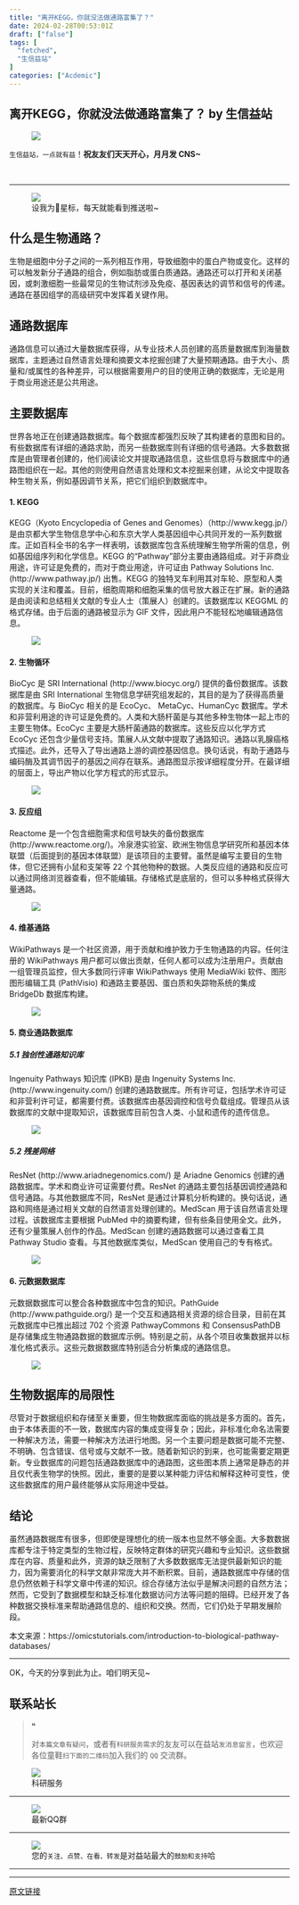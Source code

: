 ```yaml
---
title: "离开KEGG，你就没法做通路富集了？"
date: 2024-02-28T00:53:01Z
draft: ["false"]
tags: [
  "fetched",
  "生信益站"
]
categories: ["Acdemic"]
---
```

离开KEGG，你就没法做通路富集了？ by 生信益站
------
<div><section data-tool="mdnice编辑器" data-website="https://www.mdnice.com"><figure data-tool="mdnice编辑器"><img data-imgfileid="100023385" data-ratio="0.278125" data-type="gif" data-w="640" data-src="https://mmbiz.qpic.cn/sz_mmbiz_gif/mhoJzVKWSibicY9p6aJCtRnJu1oIRDmUJZt5gMDpbvwm6ddKWFIxCY7qESvHgbcrYRicS2Bys72Xg6edBbv29d9nQ/640?wx_fmt=gif&amp;from=appmsg" src="https://mmbiz.qpic.cn/sz_mmbiz_gif/mhoJzVKWSibicY9p6aJCtRnJu1oIRDmUJZt5gMDpbvwm6ddKWFIxCY7qESvHgbcrYRicS2Bys72Xg6edBbv29d9nQ/640?wx_fmt=gif&amp;from=appmsg"></figure><p data-tool="mdnice编辑器"><code>生信益站，一点就有益</code>！<strong>祝友友们天天开心，月月发 CNS~</strong></p><section><br></section><section><mp-common-profile data-pluginname="mpprofile" data-id="MzU1NTk0MTUxMg==" data-headimg="http://mmbiz.qpic.cn/sz_mmbiz_png/mhoJzVKWSibibrqoic9Jrj6UbX0brFicwAoc6PooYLWhCbItmB5DObGIoWyDoO5U41UCjOyyA6Y2hQTlggZXUIzDUQ/0?wx_fmt=png" data-nickname="生信益站" data-signature="生物信息或基因测序数据分析、软件算法、科研绘图、Python/Perl/R代码分享。" data-from="0"></mp-common-profile></section><hr data-tool="mdnice编辑器"><figure data-tool="mdnice编辑器"><img data-imgfileid="100023381" data-ratio="0.3768518518518518" data-type="png" data-w="1080" data-src="https://mmbiz.qpic.cn/sz_mmbiz_png/mhoJzVKWSibicY9p6aJCtRnJu1oIRDmUJZPnicvAh8keL1Cdsz3C71cUYGJibjBWhMMnBm74ic1qdZKmJa32N3sm3Mg/640?wx_fmt=png&amp;from=appmsg" src="https://mmbiz.qpic.cn/sz_mmbiz_png/mhoJzVKWSibicY9p6aJCtRnJu1oIRDmUJZPnicvAh8keL1Cdsz3C71cUYGJibjBWhMMnBm74ic1qdZKmJa32N3sm3Mg/640?wx_fmt=png&amp;from=appmsg"><figcaption>设我为🌟星标，每天就能看到推送啦~</figcaption></figure><h2 data-tool="mdnice编辑器"><span></span><span>什么是生物通路？</span><span></span></h2><p data-tool="mdnice编辑器">生物是细胞中分子之间的一系列相互作用，导致细胞中的蛋白产物或变化。这样的可以触发新分子通路的组合，例如脂肪或蛋白质通路。通路还可以打开和关闭基因，或刺激细胞一些最常见的生物试剂涉及免疫、基因表达的调节和信号的传递。通路在基因组学的高级研究中发挥着关键作用。</p><h2 data-tool="mdnice编辑器"><span></span><span>通路数据库</span><span></span></h2><p data-tool="mdnice编辑器">通路信息可以通过大量数据库获得，从专业技术人员创建的高质量数据库到海量数据库，主题通过自然语言处理和摘要文本挖掘创建了大量预期通路。由于大小、质量和/或属性的各种差异，可以根据需要用户的目的使用正确的数据库，无论是用于商业用途还是公共用途。</p><h2 data-tool="mdnice编辑器"><span></span><span>主要数据库</span><span></span></h2><p data-tool="mdnice编辑器">世界各地正在创建通路数据库。每个数据库都强烈反映了其构建者的意图和目的。有些数据库有详细的通路求助，而另一些数据库则有详细的信号通路。大多数数据库是由管理者创建的，他们阅读论文并提取通路信息，这些信息将与数据库中的通路图组织在一起。其他的则使用自然语言处理和文本挖掘来创建，从论文中提取各种生物关系，例如基因调节关系，把它们组织到数据库中。</p><h4 data-tool="mdnice编辑器"><span></span><span></span><span>1. KEGG</span><span></span></h4><p data-tool="mdnice编辑器">KEGG（Kyoto Encyclopedia of Genes and Genomes）（http://www.kegg.jp/）是由京都大学生物信息学中心和东京大学人类基因组中心共同开发的一系列数据库。正如百科全书的名字一样表明，该数据库包含系统理解生物学所需的信息，例如基因组序列和化学信息。KEGG 的“Pathway”部分主要由通路组成。对于非商业用途，许可证是免费的，而对于商业用途，许可证由 Pathway Solutions Inc.(http://www.pathway.jp/) 出售。KEGG 的独特叉车利用其对车轮、原型和人类实现的关注和覆盖。目前，细胞周期和细胞采集的信号放大器正在扩展。新的通路是由阅读和总结相关文献的专业人士（策展人）创建的。该数据库以 KEGGML 的格式存储。由于后面的通路被显示为 GIF 文件，因此用户不能轻松地编辑通路信息。</p><figure data-tool="mdnice编辑器"><img data-imgfileid="100023384" data-ratio="0.6979591836734694" data-type="png" data-w="490" data-src="https://mmbiz.qpic.cn/sz_mmbiz_png/mhoJzVKWSibicY9p6aJCtRnJu1oIRDmUJZHLOe3lgrw9vzlQ2icem9AHT2SvRe4gvUfLibd47t9Qcg0LD0ACkkBp0w/640?wx_fmt=png&amp;from=appmsg" src="https://mmbiz.qpic.cn/sz_mmbiz_png/mhoJzVKWSibicY9p6aJCtRnJu1oIRDmUJZHLOe3lgrw9vzlQ2icem9AHT2SvRe4gvUfLibd47t9Qcg0LD0ACkkBp0w/640?wx_fmt=png&amp;from=appmsg"></figure><h4 data-tool="mdnice编辑器"><span></span><span></span><span>2. 生物循环</span><span></span></h4><p data-tool="mdnice编辑器">BioCyc 是 SRI International (http://www.biocyc.org/) 提供的备份数据库。该数据库是由 SRI International 生物信息学研究组发起的，其目的是为了获得高质量的数据库。与 BioCyc 相关的是 EcoCyc、 MetaCyc、HumanCyc 数据库。学术和非营利用途的许可证是免费的。人类和大肠杆菌是与其他多种生物体一起上市的主要生物体。EcoCyc 主要是大肠杆菌通路的数据库。这些反应以化学方式 EcoCyc 还包含少量信号支持。策展人从文献中提取了通路知识。通路以乳腺癌格式描述。此外，还导入了导出通路上游的调控基因信息。换句话说，有助于通路与编码酶及其调节因子的基因之间存在联系。通路图显示按详细程度分开。在最详细的层面上，导出产物以化学方程式的形式显示。</p><figure data-tool="mdnice编辑器"><img data-imgfileid="100023383" data-ratio="0.5049833887043189" data-type="png" data-w="602" data-src="https://mmbiz.qpic.cn/sz_mmbiz_png/mhoJzVKWSibicY9p6aJCtRnJu1oIRDmUJZmI9s6iaZLgpRIaDMYibEzia89iclcJ3D2ho3vHAQIRPaJuN43JhWvMiaLXg/640?wx_fmt=png&amp;from=appmsg" src="https://mmbiz.qpic.cn/sz_mmbiz_png/mhoJzVKWSibicY9p6aJCtRnJu1oIRDmUJZmI9s6iaZLgpRIaDMYibEzia89iclcJ3D2ho3vHAQIRPaJuN43JhWvMiaLXg/640?wx_fmt=png&amp;from=appmsg"></figure><h4 data-tool="mdnice编辑器"><span></span><span></span><span>3. 反应组</span><span></span></h4><p data-tool="mdnice编辑器">Reactome 是一个包含细胞需求和信号缺失的备份数据库(http://www.reactome.org/)。冷泉港实验室、欧洲生物信息学研究所和基因本体联盟（后面提到的基因本体联盟）是该项目的主要臂。虽然是编写主要目的生物体，但它还拥有小鼠和支架等 22 个其他物种的数据。人类反应组的通路和反应可以通过网络浏览器查看，但不能编辑。存储格式是底层的，但可以多种格式获得大量通路。</p><figure data-tool="mdnice编辑器"><img data-imgfileid="100023382" data-ratio="0.5048387096774194" data-type="png" data-w="620" data-src="https://mmbiz.qpic.cn/sz_mmbiz_png/mhoJzVKWSibicY9p6aJCtRnJu1oIRDmUJZOhNchTwxicWnYUpcibrG9hZroibjl4KFs3D5iaxprJuiazAU3OTnqLwIMjw/640?wx_fmt=png&amp;from=appmsg" src="https://mmbiz.qpic.cn/sz_mmbiz_png/mhoJzVKWSibicY9p6aJCtRnJu1oIRDmUJZOhNchTwxicWnYUpcibrG9hZroibjl4KFs3D5iaxprJuiazAU3OTnqLwIMjw/640?wx_fmt=png&amp;from=appmsg"></figure><h4 data-tool="mdnice编辑器"><span></span><span></span><span>4. 维基通路</span><span></span></h4><p data-tool="mdnice编辑器">WikiPathways 是一个社区资源，用于贡献和维护致力于生物通路的内容。任何注册的 WikiPathways 用户都可以做出贡献，任何人都可以成为注册用户。贡献由一组管理员监控，但大多数同行评审 WikiPathways 使用 MediaWiki 软件、图形图形编辑工具 (PathVisio) 和通路主要基因、蛋白质和失踪物系统的集成 BridgeDb 数据库构建。</p><figure data-tool="mdnice编辑器"><img data-imgfileid="100023386" data-ratio="0.628" data-type="png" data-w="500" data-src="https://mmbiz.qpic.cn/sz_mmbiz_png/mhoJzVKWSibicY9p6aJCtRnJu1oIRDmUJZiatqozibtKbiaIRWOjSe6XniclfW3z3qcw2QmyGFw32dUIiaCSTDSibfTpyg/640?wx_fmt=png&amp;from=appmsg" src="https://mmbiz.qpic.cn/sz_mmbiz_png/mhoJzVKWSibicY9p6aJCtRnJu1oIRDmUJZiatqozibtKbiaIRWOjSe6XniclfW3z3qcw2QmyGFw32dUIiaCSTDSibfTpyg/640?wx_fmt=png&amp;from=appmsg"></figure><h4 data-tool="mdnice编辑器"><span></span><span></span><span>5. 商业通路数据库</span><span></span></h4><h5 data-tool="mdnice编辑器"><span></span><span>5.1 独创性通路知识库</span><span></span></h5><p data-tool="mdnice编辑器">Ingenuity Pathways 知识库 (IPKB) 是由 Ingenuity Systems Inc. (http://www.ingenuity.com/) 创建的通路数据库。所有许可证，包括学术许可证和非营利许可证，都需要付费。该数据库由基因调控和信号负载组成。管理员从该数据库的文献中提取知识，该数据库目前包含人类、小鼠和遗传的遗传信息。</p><figure data-tool="mdnice编辑器"><img data-imgfileid="100023388" data-ratio="0.75" data-type="png" data-w="960" data-src="https://mmbiz.qpic.cn/sz_mmbiz_png/mhoJzVKWSibicY9p6aJCtRnJu1oIRDmUJZ2XoY92g0Wpl9SXAJ2evibwRXQKULC80TzibsysypEIIMN4k8kX4BJKPQ/640?wx_fmt=png&amp;from=appmsg" src="https://mmbiz.qpic.cn/sz_mmbiz_png/mhoJzVKWSibicY9p6aJCtRnJu1oIRDmUJZ2XoY92g0Wpl9SXAJ2evibwRXQKULC80TzibsysypEIIMN4k8kX4BJKPQ/640?wx_fmt=png&amp;from=appmsg"></figure><h5 data-tool="mdnice编辑器"><span></span><span>5.2 残差网络</span><span></span></h5><p data-tool="mdnice编辑器">ResNet (http://www.ariadnegenomics.com/) 是 Ariadne Genomics 创建的通路数据库。学术和商业许可证需要付费。ResNet 的通路主要包括基因调控通路和信号通路。与其他数据库不同，ResNet 是通过计算机分析构建的。换句话说，通路和网络是通过相关文献的自然语言处理创建的。MedScan 用于该自然语言处理过程。该数据库主要根据 PubMed 中的摘要构建，但有些条目使用全文。此外，还有少量策展人创作的作品。MedScan 创建的通路数据可以通过查看工具 Pathway Studio 查看。与其他数据库类似，MedScan 使用自己的专有格式。</p><figure data-tool="mdnice编辑器"><img data-imgfileid="100023390" data-ratio="0.6527777777777778" data-type="png" data-w="1080" data-src="https://mmbiz.qpic.cn/sz_mmbiz_png/mhoJzVKWSibicY9p6aJCtRnJu1oIRDmUJZop00mIYjYfjBYIBh3kCqNhA034qcz0K4pSLhmKvO8E3DEs4icOrIwAw/640?wx_fmt=png&amp;from=appmsg" src="https://mmbiz.qpic.cn/sz_mmbiz_png/mhoJzVKWSibicY9p6aJCtRnJu1oIRDmUJZop00mIYjYfjBYIBh3kCqNhA034qcz0K4pSLhmKvO8E3DEs4icOrIwAw/640?wx_fmt=png&amp;from=appmsg"></figure><h4 data-tool="mdnice编辑器"><span></span><span></span><span>6. 元数据数据库</span><span></span></h4><p data-tool="mdnice编辑器">元数据数据库可以整合各种数据库中包含的知识。PathGuide (http://www.pathguide.org/) 是一个交互和通路相关资源的综合目录，目前在其元数据库中已推出超过 702 个资源 PathwayCommons 和 ConsensusPathDB 是存储集成生物通路数据的数据库示例。特别是之前，从各个项目收集数据并以标准化格式表示。这些元数据数据库特别适合分析集成的通路信息。</p><figure data-tool="mdnice编辑器"><img data-imgfileid="100023387" data-ratio="0.36470588235294116" data-type="png" data-w="850" data-src="https://mmbiz.qpic.cn/sz_mmbiz_png/mhoJzVKWSibicY9p6aJCtRnJu1oIRDmUJZJEde4ML3MLgxSmo02ZKpFJKPCuFKdB2vJaLr9DyYeMz12qlaEIh47A/640?wx_fmt=png&amp;from=appmsg" src="https://mmbiz.qpic.cn/sz_mmbiz_png/mhoJzVKWSibicY9p6aJCtRnJu1oIRDmUJZJEde4ML3MLgxSmo02ZKpFJKPCuFKdB2vJaLr9DyYeMz12qlaEIh47A/640?wx_fmt=png&amp;from=appmsg"></figure><h2 data-tool="mdnice编辑器"><span></span><span>生物数据库的局限性</span><span></span></h2><p data-tool="mdnice编辑器">尽管对于数据组织和存储至关重要，但生物数据库面临的挑战是多方面的。首先，由于本体表面的不一致，数据库内容的集成变得复杂；因此，非标准化命名法需要一种解决方法，需要一种解决方法进行地图。另一个主要问题是数据可能不完整、不明确、包含错误、信号或与文献不一致。随着新知识的到来，也可能需要定期更新。专业数据库的问题包括通路数据库中的通路图，这些图本质上通常是静态的并且仅代表生物学的快照。因此，重要的是要以某种能力评估和解释这种可变性，使这些数据库的用户最终能够从实际用途中受益。</p><h2 data-tool="mdnice编辑器"><span></span><span>结论</span><span></span></h2><p data-tool="mdnice编辑器">虽然通路数据库有很多，但即使是理想化的统一版本也显然不够全面。大多数数据库都专注于特定类型的生物过程，反映特定群体的研究兴趣和专业知识。这些数据库在内容、质量和此外，资源的缺乏限制了大多数数据库无法提供最新知识的能力，因为需要消化的科学文献非常庞大并不断积累。目前，通路数据库中存储的信息仍然依赖于科学文章中传递的知识。综合存储方法似乎是解决问题的自然方法；然而，它受到了数据模型和缺乏标准化数据访问方法等问题的阻碍。已经开发了各种数据交换标准来帮助通路信息的、组织和交换。然而，它们仍处于早期发展阶段。</p><p data-tool="mdnice编辑器">本文来源：https://omicstutorials.com/introduction-to-biological-pathway-databases/</p><hr data-tool="mdnice编辑器"><p data-tool="mdnice编辑器">OK，今天的分享到此为止。咱们明天见~</p><h2 data-tool="mdnice编辑器"><span></span><span>联系站长</span><span></span></h2><blockquote data-tool="mdnice编辑器"><span>❝</span><p>对<code>本篇文章有疑问</code>，或者有<code>科研服务需求</code>的友友可以在益站<code>发消息留言</code>，也欢迎各位童鞋<code>扫下面的二维码</code>加入我们的 <code>QQ</code> 交流群。</p></blockquote><figure data-tool="mdnice编辑器"><img data-imgfileid="100023391" data-ratio="0.7277777777777777" data-type="png" data-w="1080" data-src="https://mmbiz.qpic.cn/sz_mmbiz_png/mhoJzVKWSibicY9p6aJCtRnJu1oIRDmUJZkUnP4Ajq3v5cr3ptohumJVePWObk5uiauaic3ExFeuZsOASZs1U2ia3nQ/640?wx_fmt=png&amp;from=appmsg" src="https://mmbiz.qpic.cn/sz_mmbiz_png/mhoJzVKWSibicY9p6aJCtRnJu1oIRDmUJZkUnP4Ajq3v5cr3ptohumJVePWObk5uiauaic3ExFeuZsOASZs1U2ia3nQ/640?wx_fmt=png&amp;from=appmsg"><figcaption>科研服务</figcaption></figure><hr data-tool="mdnice编辑器"><figure data-tool="mdnice编辑器"><img data-imgfileid="100023395" data-ratio="1.5" data-type="jpeg" data-w="512" data-src="https://mmbiz.qpic.cn/sz_mmbiz_jpg/mhoJzVKWSibicY9p6aJCtRnJu1oIRDmUJZSCVHjWicKibBeYOEShIKuicWrD2czrluBJtuAsbgibZ0HxibIVJUnrL7URQ/640?wx_fmt=jpeg&amp;from=appmsg" src="https://mmbiz.qpic.cn/sz_mmbiz_jpg/mhoJzVKWSibicY9p6aJCtRnJu1oIRDmUJZSCVHjWicKibBeYOEShIKuicWrD2czrluBJtuAsbgibZ0HxibIVJUnrL7URQ/640?wx_fmt=jpeg&amp;from=appmsg"><figcaption>最新QQ群</figcaption></figure><hr data-tool="mdnice编辑器"><figure data-tool="mdnice编辑器"><img data-imgfileid="100023396" data-ratio="1" data-type="gif" data-w="240" data-src="https://mmbiz.qpic.cn/sz_mmbiz_gif/mhoJzVKWSibicY9p6aJCtRnJu1oIRDmUJZxolicoHWKg1YOAh5yibicInaO3s5ZSuibdTO2mV8vx6ZKojllRynoD7npg/640?wx_fmt=gif&amp;from=appmsg" src="https://mmbiz.qpic.cn/sz_mmbiz_gif/mhoJzVKWSibicY9p6aJCtRnJu1oIRDmUJZxolicoHWKg1YOAh5yibicInaO3s5ZSuibdTO2mV8vx6ZKojllRynoD7npg/640?wx_fmt=gif&amp;from=appmsg"><figcaption>您的<code>关注、点赞、在看、转发</code>是对益站最大的<code>鼓励和支持</code>哈</figcaption></figure><hr data-tool="mdnice编辑器"></section><section><mp-common-profile data-pluginname="mpprofile" data-id="MzU1NTk0MTUxMg==" data-headimg="http://mmbiz.qpic.cn/sz_mmbiz_png/mhoJzVKWSibibrqoic9Jrj6UbX0brFicwAoc6PooYLWhCbItmB5DObGIoWyDoO5U41UCjOyyA6Y2hQTlggZXUIzDUQ/0?wx_fmt=png" data-nickname="生信益站" data-signature="生物信息或基因测序数据分析、软件算法、科研绘图、Python/Perl/R代码分享。" data-from="0"></mp-common-profile></section><p><mp-style-type data-value="3"></mp-style-type></p></div>  
<hr>
<a href="https://mp.weixin.qq.com/s/Jro8boad0rwOVwOpPxSl3Q",target="_blank" rel="noopener noreferrer">原文链接</a>
